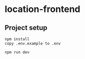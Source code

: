 # location-frontend

## Project setup
```
npm install
copy .env.example to .env
```
```
npm run dev
```


